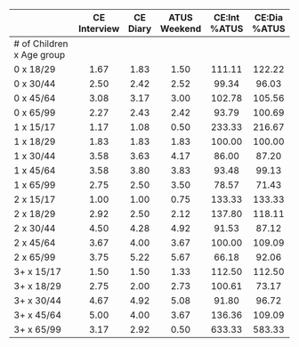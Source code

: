 
|                      | CE<br>Interview |  CE<br>Diary | ATUS<br>Weekend | CE:Int<br>%ATUS | CE:Dia<br>%ATUS |
| -------------------- | :----------: | :----------: | :----------: | :----------: | :----------: |
| # of Children x Age group |              |              |              |              |              |
| 0 x 18/29            |         1.67 |         1.83 |         1.50 |       111.11 |       122.22 |
| 0 x 30/44            |         2.50 |         2.42 |         2.52 |        99.34 |        96.03 |
| 0 x 45/64            |         3.08 |         3.17 |         3.00 |       102.78 |       105.56 |
| 0 x 65/99            |         2.27 |         2.43 |         2.42 |        93.79 |       100.69 |
| 1 x 15/17            |         1.17 |         1.08 |         0.50 |       233.33 |       216.67 |
| 1 x 18/29            |         1.83 |         1.83 |         1.83 |       100.00 |       100.00 |
| 1 x 30/44            |         3.58 |         3.63 |         4.17 |        86.00 |        87.20 |
| 1 x 45/64            |         3.58 |         3.80 |         3.83 |        93.48 |        99.13 |
| 1 x 65/99            |         2.75 |         2.50 |         3.50 |        78.57 |        71.43 |
| 2 x 15/17            |         1.00 |         1.00 |         0.75 |       133.33 |       133.33 |
| 2 x 18/29            |         2.92 |         2.50 |         2.12 |       137.80 |       118.11 |
| 2 x 30/44            |         4.50 |         4.28 |         4.92 |        91.53 |        87.12 |
| 2 x 45/64            |         3.67 |         4.00 |         3.67 |       100.00 |       109.09 |
| 2 x 65/99            |         3.75 |         5.22 |         5.67 |        66.18 |        92.06 |
| 3+ x 15/17           |         1.50 |         1.50 |         1.33 |       112.50 |       112.50 |
| 3+ x 18/29           |         2.75 |         2.00 |         2.73 |       100.61 |        73.17 |
| 3+ x 30/44           |         4.67 |         4.92 |         5.08 |        91.80 |        96.72 |
| 3+ x 45/64           |         5.00 |         4.00 |         3.67 |       136.36 |       109.09 |
| 3+ x 65/99           |         3.17 |         2.92 |         0.50 |       633.33 |       583.33 |

